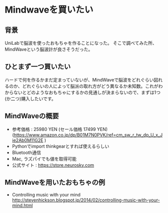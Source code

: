 # Mindwaveを買いたい
## 背景
UniLabで脳波を使ったおもちゃを作ることになった。
そこで調べてみた所、MindWaveという脳波計が良さそうだった。

## ひとまず一つ買いたい
ハードで何を作るかまだ定まっていないが、MindWaveで脳波をどれぐらい図れるのか、どれぐらいの人によって脳派の取れ方がどう異なるか未知数。これがわからないとどのようなおもちゃにするかの見通しが決まらないので、まずは1つ(か二つ)購入したいです。

## MindWaveの概要
* 参考価格 : 25980 YEN (セール価格 17499 YEN) (https://www.amazon.co.jp/dp/B01M7N0PVK/ref=cm_sw_r_tw_dp_U_x_Jie2Ab0M11G2E )
* Pythonでimport thinkgearとすれば使えるらしい
* Bluetooth通信
* Mac, ラズパイでも値を取得可能
* 公式サイト : https://store.neurosky.com

## MindWaveを用いたおもちゃの例
* Controlling music with your mind
http://stevenhickson.blogspot.jp/2014/02/controlling-music-with-your-mind.html

